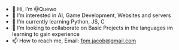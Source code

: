 - 👋 Hi, I’m @Quewo
- 👀 I’m interested in AI, Game Development, Websites and servers
- 🌱 I’m currently learning Python, JS, C
- 💞️ I’m looking to collaborate on Basic Projects in the languages im learning to gain experience
- 📫 How to reach me, Email: fpm.jacob@gmail.com

<!---
Quewo/Quewo is a ✨ special ✨ repository because its `README.md` (this file) appears on your GitHub profile.
You can click the Preview link to take a look at your changes.
--->
